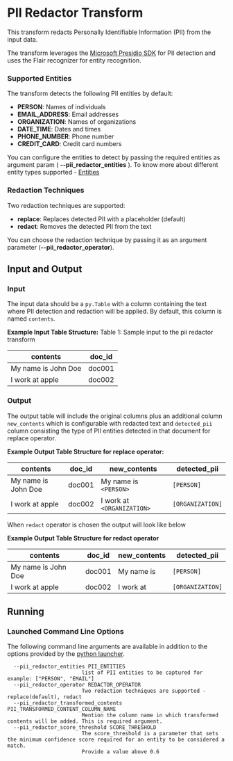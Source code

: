 # PII Redactor Transform

This transform redacts Personally Identifiable Information (PII) from the input data.

The transform leverages the [Microsoft Presidio SDK](https://microsoft.github.io/presidio/) for PII detection and uses the Flair recognizer for entity recognition.

### Supported Entities

The transform detects the following PII entities by default:
- **PERSON**: Names of individuals
- **EMAIL_ADDRESS**: Email addresses
- **ORGANIZATION**: Names of organizations
- **DATE_TIME**: Dates and times
- **PHONE_NUMBER**: Phone number
- **CREDIT_CARD**: Credit card numbers

You can configure the entities to detect by passing the required entities as argument param ( **--pii_redactor_entities** ).
To know more about different entity types supported - [Entities](https://microsoft.github.io/presidio/supported_entities/)

### Redaction Techniques

Two redaction techniques are supported:
- **replace**: Replaces detected PII with a placeholder (default)
- **redact**: Removes the detected PII from the text

You can choose the redaction technique by passing it as an argument parameter (**--pii_redactor_operator**).

## Input and Output

### Input

The input data should be a `py.Table` with a column containing the text where PII detection and redaction will be applied. By default, this column is named `contents`.

**Example Input Table Structure:** Table 1: Sample input to the pii redactor transform

| contents            | doc_id |
|---------------------|--------|
| My name is John Doe | doc001 |
| I work at apple     | doc002 |


### Output

The output table will include the original columns plus an additional column `new_contents` which is configurable with redacted text and `detected_pii` 
column consisting the type of PII entities detected in that document for replace operator.

**Example Output Table Structure for replace operator:**

| contents            | doc_id | new_contents             | detected_pii     |
|---------------------|--------|--------------------------|------------------|
| My name is John Doe | doc001 | My name is `<PERSON>`    | `[PERSON]`       |
| I work at apple     | doc002 | I work at `<ORGANIZATION>` | `[ORGANIZATION]` |

When `redact` operator is chosen the output will look like below
 
**Example Output Table Structure for redact operator**

| contents            | doc_id | new_contents             | detected_pii     |
|---------------------|--------|--------------------------|------------------|
| My name is John Doe | doc001 | My name is  | `[PERSON]`       |
| I work at apple     | doc002 | I work at | `[ORGANIZATION]` |

## Running

### Launched Command Line Options 
The following command line arguments are available in addition to 
the options provided by 
the [python launcher](../../../../data-processing-lib/doc/python-launcher-options.md).

```
  --pii_redactor_entities PII_ENTITIES
                        list of PII entities to be captured for example: ["PERSON", "EMAIL"]
  --pii_redactor_operator REDACTOR_OPERATOR
                        Two redaction techniques are supported - replace(default), redact 
  --pii_redactor_transformed_contents PII_TRANSFORMED_CONTENT_COLUMN_NAME
                        Mention the column name in which transformed contents will be added. This is required argument. 
  --pii_redactor_score_threshold SCORE_THRESHOLD
                        The score_threshold is a parameter that sets the minimum confidence score required for an entity to be considered a match.
                        Provide a value above 0.6
```